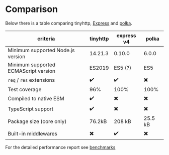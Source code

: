 # Comparison

Below there is a table comparing tinyhttp, [Express](https://expressjs.com) and
[polka](https://github.com/lukeed/polka).

| criteria                             | tinyhttp | express v4 | polka   |
| ------------------------------------ | -------- | ---------- | ------- |
| Minimum supported Node.js version    | 14.21.3  | 0.10.0     | 6.0.0   |
| Minimum supported ECMAScript version | ES2019   | ES5 (?)    | ES5     |
| `req` / `res` extensions             | ✔️       | ✔️         | ✖️      |
| Test coverage                        | 96%      | 100%       | 100%    |
| Compiled to native ESM               | ✔️       | ✖️         | ✖️      |
| TypeScript support                   | ✔️       | ✖️         | ✖️      |
| Package size (core only)             | 76.2kB   | 208 kB     | 25.5 kB |
| Built-in middlewares                 | ✖️       | ✔️         | ✖️      |

For the detailed performance report see
[benchmarks](https://web-frameworks-benchmark.netlify.app/compare?f=polka,tinyhttp,express)
